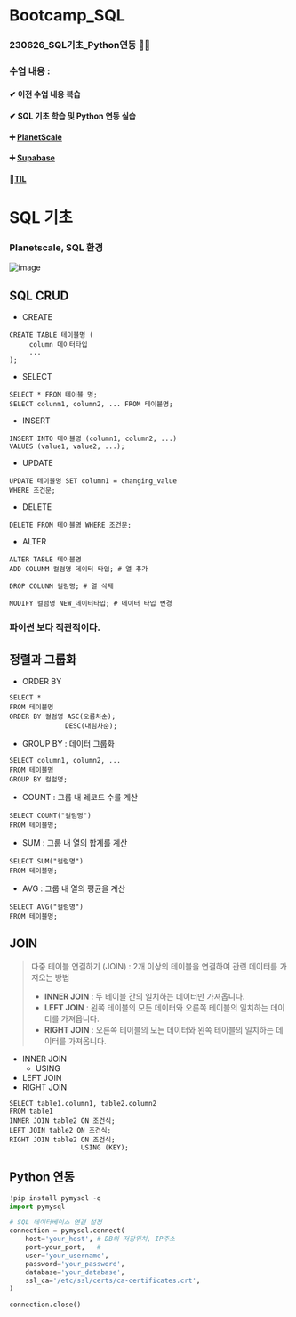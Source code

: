 # Bootcamp_SQL

### 230626_SQL기초_Python연동 🐍💪
### 수업 내용 : 

#### ✔ 이전 수업 내용 복습
#### ✔ SQL 기초 학습 및 Python 연동 실습

#### ➕ [PlanetScale](https://planetscale.com/)
#### ➕ [Supabase](https://supabase.com/)
#### 🔗[TIL](https://github.com/aaingyunii/Bootcamp_TIL/issues/14)


# SQL 기초

### Planetscale, SQL 환경
![image](https://github.com/aaingyunii/230626/assets/31847834/b8b98e1e-cd39-4521-aba9-0a969fe2f8c7)

## SQL CRUD
- CREATE
 ```
 CREATE TABLE 테이블명 (
      column 데이터타입
      ...
);
 ```
- SELECT
```
SELECT * FROM 테이블 명;
SELECT colunm1, column2, ... FROM 테이블명;
```
- INSERT
```
INSERT INTO 테이블명 (column1, column2, ...)
VALUES (value1, value2, ...);
```
- UPDATE
```
UPDATE 테이블명 SET column1 = changing_value
WHERE 조건문;
```
- DELETE
```
DELETE FROM 테이블명 WHERE 조건문;
```
- ALTER
```
ALTER TABLE 테이블명
ADD COLUNM 컬럼명 데이터 타입; # 열 추가

DROP COLUNM 컬럼명; # 열 삭제

MODIFY 컬럼명 NEW_데이터타입; # 데이터 타입 변경
```
### 파이썬 보다 직관적이다.

## 정렬과 그룹화
- ORDER BY
 ```
SELECT *
FROM 테이블명
ORDER BY 컬럼명 ASC(오름차순);
               DESC(내림차순);
```
- GROUP BY : 데이터 그룹화
```
SELECT column1, column2, ...
FROM 테이블명
GROUP BY 컬럼명;
```
- COUNT : 그룹 내 레코드 수를 계산
```
SELECT COUNT("컬럼명")
FROM 테이블명;
```
- SUM : 그룹 내 열의 합계를 계산
```
SELECT SUM("컬럼명")
FROM 테이블명;
```
- AVG : 그룹 내 열의 평균을 계산
```
SELECT AVG("컬럼명")
FROM 테이블명;
```
## JOIN
> 다중 테이블 연결하기 (JOIN) : 2개 이상의 테이블을 연결하여 관련 데이터를 가져오는 방법<br>
> - **INNER JOIN** : 두 테이블 간의 일치하는 데이터만 가져옵니다.<br>
> - **LEFT JOIN** : 왼쪽 테이블의 모든 데이터와 오른쪽 테이블의 일치하는 데이터를 가져옵니다.<br>
> - **RIGHT JOIN** : 오른쪽 테이블의 모든 데이터와 왼쪽 테이블의 일치하는 데이터를 가져옵니다.<br>


- INNER JOIN
    - USING
- LEFT JOIN
- RIGHT JOIN
```
SELECT table1.column1, table2.column2
FROM table1
INNER JOIN table2 ON 조건식;
LEFT JOIN table2 ON 조건식;
RIGHT JOIN table2 ON 조건식;
                  USING (KEY);
```

## Python 연동
```python
!pip install pymysql -q
import pymysql

# SQL 데이터베이스 연결 설정
connection = pymysql.connect(
    host='your_host', # DB의 저장위치, IP주소
    port=your_port,   #
    user='your_username',
    password='your_password',
    database='your_database',
    ssl_ca='/etc/ssl/certs/ca-certificates.crt',
)

connection.close()
```


  
